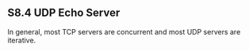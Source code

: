 S8.4 UDP Echo Server
--------------------
In general, most TCP servers are concurrent and most UDP servers are iterative.
